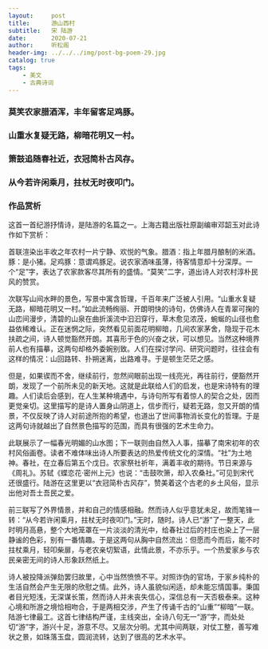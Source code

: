 ```yaml
---
layout:     post
title:      游山西村
subtitle:   宋 陆游
date:       2020-07-21
author:     听松阁
header-img: ../../../img/post-bg-poem-29.jpg
catalog: true
tags:
    - 美文
    - 古典诗词
---
```



### 莫笑农家腊酒浑，丰年留客足鸡豚。

### 山重水复疑无路，柳暗花明又一村。

### 箫鼓追随春社近，衣冠简朴古风存。

### 从今若许闲乘月，拄杖无时夜叩门。


### 作品赏析

这首一首纪游抒情诗，是陆游的名篇之一。上海古籍出版社原副编审邓韶玉对此诗作如下赏析：

首联渲染出丰收之年农村一片宁静、欢悦的气象。腊酒：指上年腊月酿制的米酒。豚：是小猪。足鸡豚：意谓鸡豚足。说农家酒味虽薄，待客情意却十分深厚。一个“足”字，表达了农家款客尽其所有的盛情。“莫笑”二字，道出诗人对农村淳朴民风的赞赏。

次联写山间水畔的景色，写景中寓含哲理，千百年来广泛被人引用。“山重水复疑无路，柳暗花明又一村。”如此流畅绚丽、开朗明快的诗句，仿佛诗人在青翠可掬的山峦间漫步，清碧的山泉在曲折溪流中汩汩穿行，草木愈见浓茂，蜿蜒的山径也愈益依稀难认。正在迷惘之际，突然看见前面花明柳暗，几间农家茅舍，隐现于花木扶疏之间，诗人顿觉豁然开朗。其喜形于色的兴奋之状，可以想见。当然这种境界前人也有描摹，这两句却格外委婉别致。人们在探讨学问、研究问题时，往往会有这样的情况：山回路转、扑朔迷离，出路难寻。于是顿生茫茫之感。

但是，如果锲而不舍，继续前行，忽然间眼前出现一线亮光，再往前行，便豁然开朗，发现了一个前所未见的新天地。这就是此联给人们的启发，也是宋诗特有的理趣。人们读后会感到，在人生某种境遇中，与诗句所写有着惊人的契合之处，因而更觉亲切。这里描写的是诗人置身山阴道上，信步而行，疑若无路，忽又开朗的情景，不仅反映了诗人对前途所抱的希望，也道出了世间事物消长变化的哲理。于是这两句诗就越出了自然景色描写的范围，而具有很强的艺术生命力。

此联展示了一幅春光明媚的山水图；下一联则由自然入人事，描摹了南宋初年的农村风俗画卷。读者不难体味出诗人所要表达的热爱传统文化的深情。“社”为土地神。春社，在立春后第五个戊日。农家祭社祈年，满着丰收的期待。节日来源与《周礼》。苏轼《蝶恋花·密州上元》也说：“击鼓吹箫，却入农桑社。”可见到宋代还很盛行。陆游在这里更以“衣冠简朴古风存”，赞美着这个古老的乡土风俗，显示出他对吾土吾民之爱。

前三联写了外界情景，并和自己的情感相融。然而诗人似乎意犹未足，故而笔锋一转：“从今若许闲乘月，拄杖无时夜叩门。”无时，随时。诗人已“游”了一整天，此时明月高悬，整个大地笼罩在一片淡淡的清光中，给春社过后的村庄也染上了一层静谧的色彩，别有一番情趣。于是这两句从胸中自然流出：但愿而今而后，能不时拄杖乘月，轻叩柴扉，与老农亲切絮语，此情此景，不亦乐乎。一个热爱家乡与农民亲密无间的诗人形象跃然纸上。

诗人被投降派弹劾罢归故里，心中当然愤愤不平。对照诈伪的官场，于家乡纯朴的生活自然会产生无限的欣慰之情。此外，诗人虽貌似闲适，却未能忘情国事。秉国者目光短浅，无深谋长策，然而诗人并未丧失信心，深信总有一天否极泰来。这种心境和所游之境恰相吻合，于是两相交涉，产生了传诵千古的“山重”“柳暗”一联。
陆游七律最工。这首七律结构严谨，主线突出，全诗八句无一“游”字，而处处切“游”字，游兴十足，游意不尽。又层次分明。尤其中间两联，对仗工整，善写难状之景，如珠落玉盘，圆润流转，达到了很高的艺术水平。
